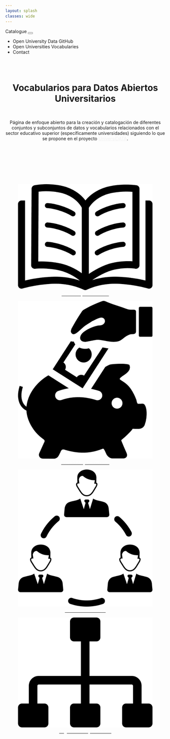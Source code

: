 ```yaml
---
layout: splash
classes: wide
---
```

<head>
	
   <meta name="viewport" content="width=device-width, initial-scale=1.0">
    <meta charset="utf-8">
<link rel="stylesheet" href="https://maxcdn.bootstrapcdn.com/bootstrap/4.5.2/css/bootstrap.min.css">
  <script src="https://ajax.googleapis.com/ajax/libs/jquery/3.5.1/jquery.min.js"></script>
  <script src="https://cdnjs.cloudflare.com/ajax/libs/popper.js/1.16.0/umd/popper.min.js"></script>
  <script src="https://maxcdn.bootstrapcdn.com/bootstrap/4.5.2/js/bootstrap.min.js"></script>
<link rel="stylesheet" href="https://maxcdn.bootstrapcdn.com/bootstrap/4.0.0/css/bootstrap.min.css" integrity="sha384-Gn5384xqQ1aoWXA+058RXPxPg6fy4IWvTNh0E263XmFcJlSAwiGgFAW/dAiS6JXm" crossorigin="anonymous">
<!-- CSS only -->
<link href="https://cdn.jsdelivr.net/npm/bootstrap@5.0.2/dist/css/bootstrap.min.css" rel="stylesheet" integrity="sha384-EVSTQN3/azprG1Anm3QDgpJLIm9Nao0Yz1ztcQTwFspd3yD65VohhpuuCOmLASjC" crossorigin="anonymous">
	
<link href="/CatalogoOpenUniversityData/stylesheet.css" rel="stylesheet"/>	 
	
    
 <div class="navMenu">   
    <nav class="navbar navbar-expand-lg navbar-light bg-light" style="border-radius: 5px;">
  <a class="navbar-brand" href="https://openuniversitydata.github.io/CatalogoOpenUniversityData/" style="text-decoration: none;">Catalogue</a>
  <button class="navbar-toggler" type="button" data-toggle="collapse" data-target="#navbarSupportedContent" aria-controls="navbarSupportedContent" aria-expanded="false" aria-label="Toggle navigation">
    <span class="navbar-toggler-icon"></span>
  </button>

  <div class="collapse navbar-collapse" id="navbarSupportedContent">
    <ul class="navbar-nav mr-auto">
	<li class="nav-item">
        <a class="nav-link" href="https://github.com/openuniversitydata/" target="_blank" style="text-decoration: none;">Open University Data GitHub</a>
      </li>
	<li class="nav-item">
        <a class="nav-link" href="https://openuniversitydata.github.io/UniversidadesAbiertas/" target="_blank" style="text-decoration: none;">Open Universities Vocabularies</a>
      </li>
  <li class="nav-item">
        <a class="nav-link" href="/CatalogoOpenUniversityData/contact/" style="text-decoration: none;">Contact</a>
      </li>
	</ul>
  </div>
</nav>
<br>
</div>	
<br>	
	<header>
	<div class="headerC">
		<div class="row">
  		<div class="col-md">  
		<h1 class="h1T">Vocabularios para Datos Abiertos Universitarios</h1>
			<br>
		<p class="h2T">
			Página de enfoque abierto para la creación y catalogación de diferentes conjuntos y subconjuntos de datos y vocabularios relacionados con el sector educativo superior (específicamente universidades) siguiendo lo que se propone en el proyecto <a href="https://www.universidata.es" target="_blank" style="color: rgb(240, 240, 240);">UniversiDATA</a>.</p>
		</div>
		</div>
	</div>
	</header>
  
</head>


<body>
<link href="/CatalogoOpenUniversityData/stylesheet.css" rel="stylesheet"/>	
	
<br><br>
	
<div class="todojunto">
<div class="container">
	<br>
	 <div class="row">
		 <div class="col-6 col-md-3">
 <div class="item1">
<figure class="imagen">
<a href="https://openuniversitydata.github.io/CatalogoOpenUniversityData/estudios-y-estudiantes/"><img class="imagen1" src="Iconos/estudios-y-estudiantes.png" alt="EstudiosEstudiantes"/>
    <figcaption style="text-align: center; color: white;">Estudios y Estudiantes</figcaption></a>
</figure>
  </div>
  </div>
<div class="col-6 col-md-3">
 <div class="item2">
<figure class="imagen">
<a href="https://openuniversitydata.github.io/CatalogoOpenUniversityData/economia-y-patrimonio/"><img class="imagen2" src="Iconos/economia-y-patrimonio.png" alt="EconomiaPatrimonio"/>
    <figcaption style="text-align: center; color: white;">Economía y Patrimonio</figcaption></a>
</figure>
  </div>
  </div>
<div class="col-6 col-md-3">
 <div class="item3">
<figure class="imagen">
<a href="https://openuniversitydata.github.io/CatalogoOpenUniversityData/recursos-humanos/"><img class="imagen3" src="Iconos/recursos-humanos.png" alt="RecursosHumanos"/>
    <figcaption style="text-align: center; color: white;">Recursos Humanos</figcaption></a>
</figure>
  </div>
  </div>
<div class="col-6 col-md-3">
 <div class="item4">
<figure class="imagen">
<a href="https://openuniversitydata.github.io/CatalogoOpenUniversityData/organizacion-y-servicios/"><img class="imagen4" src="Iconos/organizacion-y-servicios.png" alt="OrganizacionServicios"/>
    <figcaption style="text-align: center; color: white;">Organización y Servicios</figcaption></a>
</figure>
  </div>
  </div>
  </div>
  <br>
  </div>
</div>

</body>

&nbsp; 

&nbsp; 
